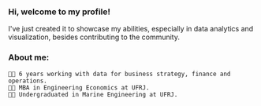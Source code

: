 ### Hi, welcome to my profile!

I've just created it to showcase my abilities, especially in data analytics and visualization, besides contributing to the community.

### About me:
	👨‍💻 6 years working with data for business strategy, finance and operations.
	👨‍🎓 MBA in Engineering Economics at UFRJ.
	👨‍🎓 Undergraduated in Marine Engineering at UFRJ.



<!--
**gwollner/gwollner** is a ✨ _special_ ✨ repository because its `README.md` (this file) appears on your GitHub profile.

Here are some ideas to get you started:

- 🔭 I’m currently working on ...
- 🌱 I’m currently learning ...
- 👯 I’m looking to collaborate on ...
- 🤔 I’m looking for help with ...
- 💬 Ask me about ...
- 📫 How to reach me: ...
- 😄 Pronouns: ...
- ⚡ Fun fact: ...
-->
